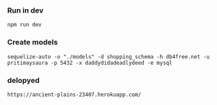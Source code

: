 ### Run in dev
```
npm run dev
```
### Create models
```
sequelize-auto -o "./models" -d shopping_schema -h db4free.net -u pritimaysaura -p 5432 -x daddydidadeadlydeed -e mysql
```

### delopyed

```
https://ancient-plains-23407.herokuapp.com/
```